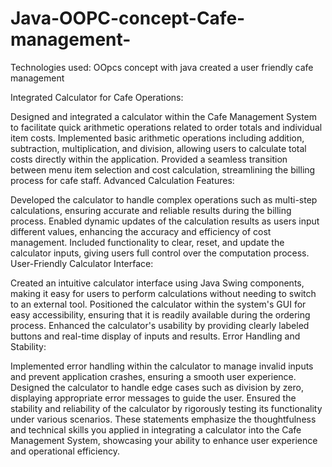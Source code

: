 # Java-OOPC-concept-Cafe-management-
Technologies used: OOpcs concept with java created a user friendly cafe management

Integrated Calculator for Cafe Operations:

Designed and integrated a calculator within the Cafe Management System to facilitate quick arithmetic operations related to order totals and individual item costs.
Implemented basic arithmetic operations including addition, subtraction, multiplication, and division, allowing users to calculate total costs directly within the application.
Provided a seamless transition between menu item selection and cost calculation, streamlining the billing process for cafe staff.
Advanced Calculation Features:

Developed the calculator to handle complex operations such as multi-step calculations, ensuring accurate and reliable results during the billing process.
Enabled dynamic updates of the calculation results as users input different values, enhancing the accuracy and efficiency of cost management.
Included functionality to clear, reset, and update the calculator inputs, giving users full control over the computation process.
User-Friendly Calculator Interface:

Created an intuitive calculator interface using Java Swing components, making it easy for users to perform calculations without needing to switch to an external tool.
Positioned the calculator within the system's GUI for easy accessibility, ensuring that it is readily available during the ordering process.
Enhanced the calculator's usability by providing clearly labeled buttons and real-time display of inputs and results.
Error Handling and Stability:

Implemented error handling within the calculator to manage invalid inputs and prevent application crashes, ensuring a smooth user experience.
Designed the calculator to handle edge cases such as division by zero, displaying appropriate error messages to guide the user.
Ensured the stability and reliability of the calculator by rigorously testing its functionality under various scenarios.
These statements emphasize the thoughtfulness and technical skills you applied in integrating a calculator into the Cafe Management System, showcasing your ability to enhance user experience and operational efficiency.


